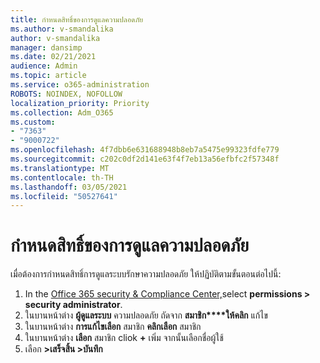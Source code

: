 ```yaml
---
title: กําหนดสิทธิ์ของการดูแลความปลอดภัย
ms.author: v-smandalika
author: v-smandalika
manager: dansimp
ms.date: 02/21/2021
audience: Admin
ms.topic: article
ms.service: o365-administration
ROBOTS: NOINDEX, NOFOLLOW
localization_priority: Priority
ms.collection: Adm_O365
ms.custom:
- "7363"
- "9000722"
ms.openlocfilehash: 4f7dbb6e631688948b8eb7a5475e99323fdfe779
ms.sourcegitcommit: c202c0df2d141e63f4f7eb13a56efbfc2f57348f
ms.translationtype: MT
ms.contentlocale: th-TH
ms.lasthandoff: 03/05/2021
ms.locfileid: "50527641"
---
```

# <a name="assign-security-administration-permissions"></a>กําหนดสิทธิ์ของการดูแลความปลอดภัย

เมื่อต้องการกําหนดสิทธิ์การดูแลระบบรักษาความปลอดภัย ให้ปฏิบัติตามขั้นตอนต่อไปนี้:

1. In the [Office 365 security & Compliance Center,](https://sip.protection.office.com/homepage)select **permissions > security administrator**.
2. ในบานหน้าต่าง **ผู้ดูแลระบบ** ความปลอดภัย ถัดจาก **สมาชิก****ให้คลิก** แก้ไข
3. ในบานหน้าต่าง **การแก้ไขเลือก** สมาชิก **คลิกเลือก** สมาชิก
4. ในบานหน้าต่าง **เลือก** สมาชิก cliok **+** เพิ่ม จากนั้นเลือกชื่อผู้ใช้
5. เลือก **>เสร็จสิ้น >บันทึก**